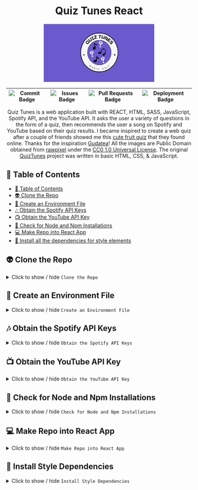 <div align="center">
<h1>Quiz Tunes React</h1>

<img src="public/img/logo/QuizTunesCardLogo.png" alt="Quiz Tunes Card Logo" width="300">

| ![Commit Badge](https://img.shields.io/github/last-commit/Miramoop/Quiz-Tunes-React) | ![Issues Badge](https://img.shields.io/github/issues-raw/Miramoop/Quiz-Tunes-React) | ![Pull Requests Badge](https://img.shields.io/github/issues-pr-raw/Miramoop/Quiz-Tunes-React.svg?style=flat-square&logo=github&logoColor=white) | ![Deployment Badge](https://deploy-badge.vercel.app/vercel/quiz-tunes-react) |
| :----------------------------------------------------------------------------------: | :---------------------------------------------------------------------------------: | :---------------------------------------------------------------------------------------------------------------------------------------------: | :--------------------------------------------------------------------------: |

Quiz Tunes is a web application built with REACT, HTML, SASS, JavaScript, Spotify API, and the YouTube API. It asks the user a variety of questions in the form of a quiz, then recommends the user a song on Spotify and YouTube based on their quiz results. I became inspired to create a web quiz after a couple of friends showed me this [cute fruit quiz](https://github.com/Gudetea/FruitCard-Odyssey) that they found online. Thanks for the inspiration [Gudatea](https://github.com/Gudetea)! All the images are Public Domain obtained from [rawpixel](https://www.rawpixel.com/) under the [CC0 1.0 Universal License](https://creativecommons.org/publicdomain/zero/1.0/). The original [QuizTunes](https://github.com/Miramoop/Quiz-Tunes) project was written in basic HTML, CSS, & JavaScript.

</div>

## 📝 Table of Contents

- [📝 Table of Contents](#-table-of-contents)
- [👽 Clone the Repo](#-clone-the-repo)
- [🍃 Create an Environment File](#-create-an-environment-file)
- [🎶 Obtain the Spotify API Keys](#-obtain-the-spotify-api-keys)
- [📺 Obtain the YouTube API Key](#-obtain-the-youtube-api-key)
- [💾 Check for Node and Npm Installations](#-check-for-node-and-npm-installations)
- [💻 Make Repo into React App](#-make-repo-into-react-app)
- [👕 Install all the dependencies for style elements](#-install-style-dependencies)

## 👽 Clone the Repo

<details>
    <summary>Click to show / hide <code>Clone the Repo</code></summary><br>
    <blockquote>
    <strong>📓NOTE:</strong> We need to clone the Github Repo onto your local machine. If you are not sure how to do this, you can follow the below instructions to learn how to clone the repo.
    </blockquote>
    <ol>
      <li>Open the command prompt on your computer (It will open to the below directory as default)</li>
      <pre><code>C:\Users\YOURUSERNAME></pre></code>
      <li>Click the code button on the <code>GitHub</code> Repo</li>
      <img src="public/img/readmeInstructions/github/github-clone-code-button-red.png" alt="GitHub Clone Code Button with Red Square around it">
      <li>It opens to reveal the HTTPS code for Cloning the Repo</li>
       <img src="public/img/readmeInstructions/github/github-clone-https-link-button.png" alt="GitHub Clone Link with Red Square around it">
      <li>That link is copied into the below command</li>
      <pre><code>C:\Users\YOURUSERNAME> git clone https://github.com/Miramoop/Quiz-Tunes-React.git</pre></code>
      <blockquote>
      <strong>❗️IMPORTANT:</strong> Make sure to keep the command prompt open for the next step
      </blockquote>
      <li> Here are more instructions on cloning a repo, if you need any help:  <a href="https://docs.github.com/en/repositories/creating-and-managing-repositories/cloning-a-repository">GitHub Docs on Cloning Repos</a></li>
   </ol>

[[↑ Back to Top ↑]](#-table-of-contents)

</details>

## 🍃 Create an Environment File

  <details>
    <summary>Click to show / hide <code>Create an Environment File</code></summary><br>
    <ol>
      <li>Navigate to the cloned repo folder on your computer using the below command</li>
         <pre><code>C:\Users\YOURUSERNAME> cd quiz-tunes-react</pre></code>
      <li>Next, we must create an <code>environment file</code> using the following command</li>
       <pre><code>C:\Users\YOURUSERNAME\quiz-tunes-react> echo. > environment.env </pre></code>
      <li>Now we must access that file using the following command</li>
      <pre><code>C:\Users\YOURUSERNAME\quiz-tunes-react> echo. > environment.env </pre></code>
      <blockquote>
      <strong>❗️IMPORTANT:</strong> We will get the exact keys that need to be added into this file in the next two steps, so keep this file open.
      </blockquote>
       <li> Here is some more info on <code>environment files</code>, if you need any help:  <a href="https://create-react-app.dev/docs/adding-custom-environment-variables/"> React docs on environment files</a></li>
    </ol>

[[↑ Back to Top ↑]](#-table-of-contents)

  </details>

## 🎶 Obtain the Spotify API Keys

 <details>
    <summary>Click to show / hide <code>Obtain the Spotify API Keys</code></summary><br>
    <ol>
      <li>We must go to the <a href="https://developer.spotify.com/" target="_blank">Spotify Developer Dashboard</a> to get our Spotify API keys
    <blockquote>
    <strong>📓NOTE:</strong> You must log in with a Spotify account (it can be either free or premium)
    </blockquote>
      <li>Once logged in, you must <code>click the button</code> in the top right of the screen and <code>select dashboard</code> from the dropdown</li>
      <img src="public/img/readmeInstructions/spotify/spotify-developer-dashboard-button.png" alt="Spotify dashboard button with red square around it">
      <li>Then click the <code>Create App button</code></li>
       <img src="public/img/readmeInstructions/spotify/spotify-developer-dashboard-create-app-button.png" alt="Spotify dashboard create app button with red square around it">
      <li>Create the app name and description (it can be whatever you would like)</li>
       <img src="public/img/readmeInstructions/spotify/spotify-developer-dashboard-app-name-description.png" alt="Spotify create app dashboard with app name and description entered">
      <li>The redirect uri must be set to localhost:3000/</li>
      <img src="public/img/readmeInstructions/spotify/spotify-developer-dashboard-redirect-uri-add-button.png" alt="Spotify create app dashboard with app name and description entered">
      <blockquote>
      <strong>❗️IMPORTANT:</strong> Ensure you press the add button! Also, the redirect uri must be set to this in order for the local server to run properly using react.
      </blockquote>
      <li>Select the Web API checkbox, read and accept Spotify's terms, then save your app </li>
      <img src="public/img/readmeInstructions/spotify/spotify-developer-dashboard-api-terms-save.png" alt="Spotify dashboard create app dashboard with web api selected and terms box selected">
      <li>Click the settings button</li>
      <img src="public/img/readmeInstructions/spotify/spotify-app-dashboard-settings-button.png" alt="Spotify app dashboard settings button with red square around it">
      <li>The Client ID and Client Secret keys will be able to be viewed here (mine is blacked out, but yours won't be)</li>
        <img src="public/img/readmeInstructions/spotify/spotify-app-dashboard-keys.png" alt="Spotify app dashboard settings button with red square around it">
        <blockquote>
        <strong>❗️IMPORTANT:</strong> You must press the view client secret button to see the secret key.
        </blockquote>
      <li>Copy and paste the client id and client secret keys into the <code>environment.env</code> file we created earlier in this format and save the file. Keep the file open for the next step!</li>
         <pre><code>
REACT_APP_CLIENT_ID=PLACE YOUR SPOTIFY CLIENT ID CODE HERE 
REACT_APP_CLIENT_SECRET=PLACE YOUR SPOTIFY SECRET ID CODE HERE
    </code></pre>
    <li> Here is some more info on the Spotify API, if you need any help:  <a href="https://developer.spotify.com/documentation/web-api"> Spotify Docs on their Web API</a></li></ol>

[[↑ Back to Top ↑]](#-table-of-contents)

  </details>

## 📺 Obtain the YouTube API Key

 <details>
    <summary>Click to show / hide <code>Obtain the YouTube API Key</code></summary><br>
    <ol>
      <li>We must go to the <a href="https://console.cloud.google.com/apis/dashboard" target="_blank">Google API Dashboard</a> to obtain our YouTube API Key</li>
      <blockquote>
      <strong>📓NOTE:</strong> You must log in with a Google account
      </blockquote>
      <li>Click on the top left button titled "Select a Project" (mine shows a project name only because I already have created one before)</li>
      <img src="public/img/readmeInstructions/google/google-api-create-project-button.png" alt="Google API dashboard select a project button with red square around it">
      <li>Press the button titled "New Project"</li>
      <img src="public/img/readmeInstructions/google/google-api-create-new-project-button.png" alt="Google API dashboard new project button with red square around it">
      <li>Create the app name (it can be whatever you would like) and choose any organization. Then press the "Create" button</li>
      <img src="public/img/readmeInstructions/google/google-api-new-project-creation-screen.png" alt="Google API dashboard new project creation screen with details filled in">
      <li>Press the "Enable APIs and Services" button</li>
      <img src="public/img/readmeInstructions/google/google-api-enable-apis-and-services-button.png" alt="Google API dashboard enable APIs and Services button with red square around it">
      <li>Search for "YouTube Data API v3" & Click to enable it</li>
      <img src="public/img/readmeInstructions/google/youtube-api-enable-button.png" alt="YouTube data api v3 enable button with red square around it">
      <li>Click the "Create Credentials" button</li>
      <img src="public/img/readmeInstructions/google/youtube-api-create-credentials-button.png" alt="YouTube data api v3 create credentials button with red square around it">
      <li>Select the public data checkbox and press next</li>
      <img src="public/img/readmeInstructions/google/youtube-api-public-data-select-and-next-button.png" alt="YouTube data api v3 public data option selected, and a next button with a red square around it">
      <li>Now your YouTube API key is given (mine is blacked out but yours won't be)</li>
      <img src="public/img/readmeInstructions/google/youtube-api-key.png" alt="YouTube data api v3 api key">
      <li>Copy and paste your YouTube API key into the <code>environment file</code> created in the steps above right below your other two keys</li>
           <pre><code>
REACT_APP_CLIENT_ID=SPOTIFY CLIENT CODE
REACT_APP_CLIENT_SECRET=SPOTIFY SECRET CODE
REACT_APP_API_KEY=PLACE YOUR YOUTUBE API KEY HERE
    </code></pre>
    <li>Save the environment file and you can now close it without any issues</li>
    <li> Here is some more info on the YouTube API, if you need any help:  <a href="https://developers.google.com/youtube/v3/docs"> Google Docs on their YouTube API</a></li>
   </ol>

[[↑ Back to Top ↑]](#-table-of-contents)

  </details>

## 💾 Check for Node and Npm Installations

 <details>
    <summary>Click to show / hide <code>Check for Node and Npm Installations</code></summary></br>
      <blockquote>
      <strong>📓NOTE:</strong> We need to ensure that you have Node & Npm installed on your local machine.
      </blockquote>
    <ol>
      <li>Check for the npm version using the below command</li>
      <pre><code>npm -v</code></pre>
      <li>Check for the node version using the below command</li>
      <pre><code>node -v</code></pre>
      <blockquote>
      <strong>📓NOTE:</strong> If either of these commands do not give a version number or give an error we must install node and npm
      </blockquote>
      <li>Install npm using the below command</li>
         <pre><code>npm install latest</code></pre>
      <li>Install node using the below command</li>
         <pre><code>npm install node</code></pre>
      <li>Run the same commands to check the versions of each to ensure that they installed properly</li>
      <blockquote>
      <strong>❗️IMPORTANT:</strong> If the command prompt does not allow you to run any of these commands. Make sure to exit and run command prompt as administrator
      </blockquote>
      <img src="public/img/readmeInstructions/cmd-run-as-admin.png" alt="Windows search for command prompt with run as administrator button circled in red">
      <li> Here is some more info on Node, if you need any help:  <a href="https://nodejs.org/docs/latest/api/"> Docs on Node</a></li>
      <li> Here is some more info on Npm, if you need any help:  <a href="https://docs.npmjs.com/"> Docs on Npm</a></li>
    </ol>

[[↑ Back to Top ↑]](#-table-of-contents)

  </details>

## 💻 Make Repo into React App

 <details>
    <summary>Click to show / hide <code>Make Repo into React App</code></summary></br>
    <ol>
    <li>Open the command prompt and get to the proper directory for your project using this command</li>
     <pre><code>C:\Users\YOURUSERNAME> cd quiz-tunes-react</pre></code>
    <li>Now that we are in the proper place, we have to make this project into a <code>React</code> app using this command</li>
      <pre><code>C:\Users\YOURUSERNAME\quiz-tunes-react> npm install create-react-app</pre></code>
    <li>Now our project is a <code>React</code> app, we can run it on our local machine using the following command</li>
      <pre><code>C:\Users\YOURUSERNAME\quiz-tunes-react> npm run start</pre></code>
      <blockquote>
      <strong>❗️IMPORTANT:</strong> To terminate the local development server, open the windows powershell that was opened by your local machine to host the local server & press "ctrl + c", then press y when prompted.
      </blockquote>
      <blockquote>
      <strong>📓NOTE:</strong> The browser window where the local development server is being run will not close automatically, you must close it yourself.
      </blockquote>
      <li> Here is some more info on React, if you need any help:  <a href="https://react.dev/"> Docs on React</a></li>
    </ol>

[[↑ Back to Top ↑]](#-table-of-contents)

  </details>

## 👕 Install Style Dependencies

<details>
  <summary>Click to show / hide <code>Install Style Dependencies</code></summary></br>
  <ol>
  <li>Open the command prompt and get to the proper directory of your project using this command</li>
  <pre><code>C:\Users\YOURUSERNAME> cd quiz-tunes-react</pre></code>
  <li>We must install concurrently to allow the <code>SASS files</code> to be redployed locally whenever changes are made because of the function that I added in the <code>package.json</code> file using this command</li>
  <pre><code>C:\Users\YOURUSERNAME\quiz-tunes-react> npm install concurrently --save-dev</pre></code>
  <li>Install <code>Tailwind CSS</code> in order to properly display the styled components within the cloned project using this command</li>
  <pre><code>C:\Users\YOURUSERNAME\quiz-tunes-react> npm install tailwindcss@latest</pre></code>
  <li>Install the <code>React</code> version of the <code>Tailwind CSS</code> using this command</li>
  <pre><code>C:\Users\YOURUSERNAME\quiz-tunes-react> npm install @headlessui/react @heroicons/react</pre></code>
  <li>Install <code>Daisy UI</code> for some of the styled components within the cloned project</li>
  <pre><code>C:\Users\YOURUSERNAME\quiz-tunes-react> npm i -D daisyui@latest</pre></code>
  <li>We must ensure that we have both <code>React</code> and <code>React-Dom</code> installed using this command</li>
  <pre><code>C:\Users\YOURUSERNAME\quiz-tunes-react> npm install react@latest react-dom@latest</pre></code>
  <li>Install <code>Material UI</code> for the image buttons within the project with this command</li>
  <pre><code>C:\Users\YOURUSERNAME\quiz-tunes-react> npm install @mui/material @emotion/react @emotion/styled</pre></code>
  </ol>

[[↑ Back to Top ↑]](#-table-of-contents)

</details>
